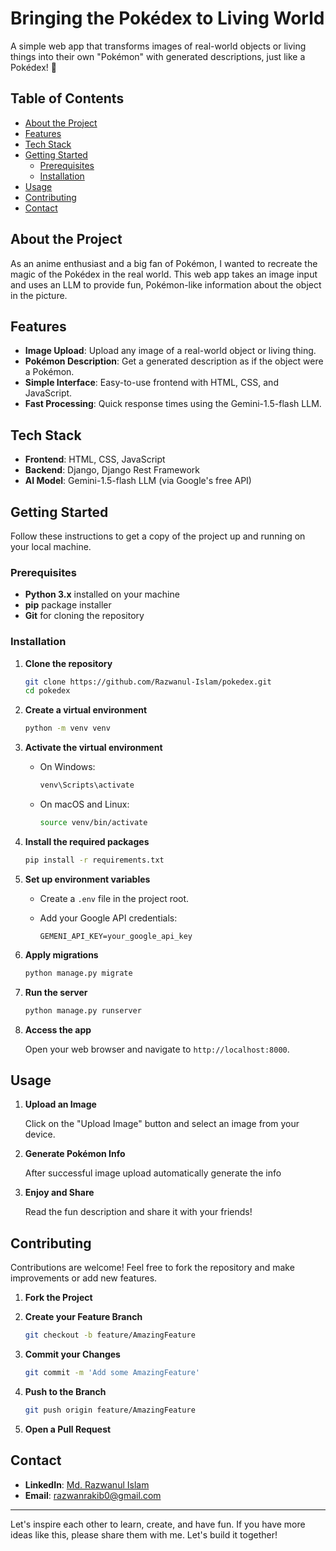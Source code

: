 # Bringing the Pokédex to Living World

A simple web app that transforms images of real-world objects or living things into their own "Pokémon" with generated descriptions, just like a Pokédex! 🚀


## Table of Contents

- [About the Project](#about-the-project)
- [Features](#features)
- [Tech Stack](#tech-stack)
- [Getting Started](#getting-started)
  - [Prerequisites](#prerequisites)
  - [Installation](#installation)
- [Usage](#usage)
- [Contributing](#contributing)
- [Contact](#contact)

## About the Project

As an anime enthusiast and a big fan of Pokémon, I wanted to recreate the magic of the Pokédex in the real world. This web app takes an image input and uses an LLM to provide fun, Pokémon-like information about the object in the picture.

## Features

- **Image Upload**: Upload any image of a real-world object or living thing.
- **Pokémon Description**: Get a generated description as if the object were a Pokémon.
- **Simple Interface**: Easy-to-use frontend with HTML, CSS, and JavaScript.
- **Fast Processing**: Quick response times using the Gemini-1.5-flash LLM.

## Tech Stack

- **Frontend**: HTML, CSS, JavaScript
- **Backend**: Django, Django Rest Framework
- **AI Model**: Gemini-1.5-flash LLM (via Google's free API)

## Getting Started

Follow these instructions to get a copy of the project up and running on your local machine.

### Prerequisites

- **Python 3.x** installed on your machine
- **pip** package installer
- **Git** for cloning the repository

### Installation

1. **Clone the repository**

   ```bash
   git clone https://github.com/Razwanul-Islam/pokedex.git
   cd pokedex
   ```

2. **Create a virtual environment**

   ```bash
   python -m venv venv
   ```

3. **Activate the virtual environment**

   - On Windows:

     ```bash
     venv\Scripts\activate
     ```

   - On macOS and Linux:

     ```bash
     source venv/bin/activate
     ```

4. **Install the required packages**

   ```bash
   pip install -r requirements.txt
   ```

5. **Set up environment variables**

   - Create a `.env` file in the project root.
   - Add your Google API credentials:

     ```env
     GEMENI_API_KEY=your_google_api_key
     ```

6. **Apply migrations**

   ```bash
   python manage.py migrate
   ```

7. **Run the server**

   ```bash
   python manage.py runserver
   ```

8. **Access the app**

   Open your web browser and navigate to `http://localhost:8000`.

## Usage

1. **Upload an Image**

   Click on the "Upload Image" button and select an image from your device.

2. **Generate Pokémon Info**

   After successful image upload automatically generate the info

3. **Enjoy and Share**

   Read the fun description and share it with your friends!

## Contributing

Contributions are welcome! Feel free to fork the repository and make improvements or add new features.

1. **Fork the Project**
2. **Create your Feature Branch**

   ```bash
   git checkout -b feature/AmazingFeature
   ```

3. **Commit your Changes**

   ```bash
   git commit -m 'Add some AmazingFeature'
   ```

4. **Push to the Branch**

   ```bash
   git push origin feature/AmazingFeature
   ```

5. **Open a Pull Request**


## Contact

- **LinkedIn**: [Md. Razwanul Islam](https://www.linkedin.com/in/md-razwanul-islam-2349311b0/)
- **Email**: razwanrakib0@gmail.com

---

Let's inspire each other to learn, create, and have fun. If you have more ideas like this, please share them with me. Let's build it together!